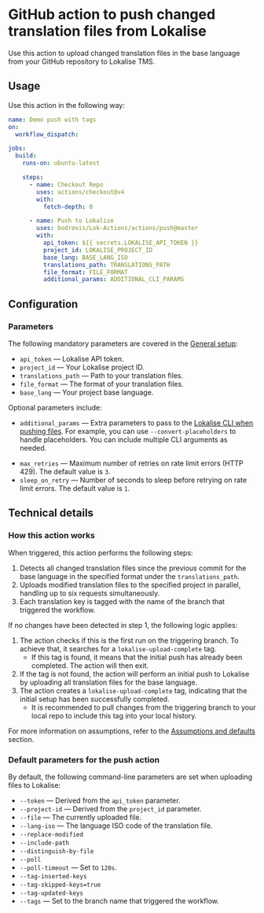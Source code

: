 # GitHub action to push changed translation files from Lokalise

Use this action to upload changed translation files in the base language from your GitHub repository to Lokalise TMS.

## Usage

Use this action in the following way:

```yaml
name: Demo push with tags
on:
  workflow_dispatch:

jobs:
  build:
    runs-on: ubuntu-latest

    steps:
      - name: Checkout Repo
        uses: actions/checkout@v4
        with:
          fetch-depth: 0

      - name: Push to Lokalise
        uses: bodrovis/Lok-Actions/actions/push@master
        with:
          api_token: ${{ secrets.LOKALISE_API_TOKEN }}
          project_id: LOKALISE_PROJECT_ID
          base_lang: BASE_LANG_ISO
          translations_path: TRANSLATIONS_PATH
          file_format: FILE_FORMAT
          additional_params: ADDITIONAL_CLI_PARAMS
```

## Configuration

### Parameters

The following mandatory parameters are covered in the [General setup](../../README.md#general-setup):

- `api_token` — Lokalise API token.
- `project_id` — Your Lokalise project ID.
- `translations_path` — Path to your translation files.
- `file_format` — The format of your translation files.
- `base_lang` — Your project base language.

Optional parameters include:

- `additional_params` — Extra parameters to pass to the [Lokalise CLI when pushing files](https://github.com/lokalise/lokalise-cli-2-go/blob/main/docs/lokalise2_file_upload.md). For example, you can use `--convert-placeholders` to handle placeholders. You can include multiple CLI arguments as needed.
* `max_retries` — Maximum number of retries on rate limit errors (HTTP 429). The default value is `3`.
* `sleep_on_retry` — Number of seconds to sleep before retrying on rate limit errors. The default value is `1`.

## Technical details

### How this action works

When triggered, this action performs the following steps:

1. Detects all changed translation files since the previous commit for the base language in the specified format under the `translations_path`.
2. Uploads modified translation files to the specified project in parallel, handling up to six requests simultaneously.
3. Each translation key is tagged with the name of the branch that triggered the workflow.

If no changes have been detected in step 1, the following logic applies:

1. The action checks if this is the first run on the triggering branch. To achieve that, it searches for a `lokalise-upload-complete` tag.
   - If this tag is found, it means that the initial push has already been completed. The action will then exit.
2. If the tag is not found, the action will perform an initial push to Lokalise by uploading all translation files for the base language.
3. The action creates a `lokalise-upload-complete` tag, indicating that the initial setup has been successfully completed.
   - It is recommended to pull changes from the triggering branch to your local repo to include this tag into your local history.

For more information on assumptions, refer to the [Assumptions and defaults](../../README.md#assumptions-and-defaults) section.

### Default parameters for the push action

By default, the following command-line parameters are set when uploading files to Lokalise:

- `--token` — Derived from the `api_token` parameter.
- `--project-id` — Derived from the `project_id` parameter.
- `--file` — The currently uploaded file.
- `--lang-iso` — The language ISO code of the translation file.
- `--replace-modified`
- `--include-path`
- `--distinguish-by-file`
- `--poll`
- `--poll-timeout` — Set to `120s`.
- `--tag-inserted-keys`
- `--tag-skipped-keys=true`
- `--tag-updated-keys`
- `--tags` — Set to the branch name that triggered the workflow.
